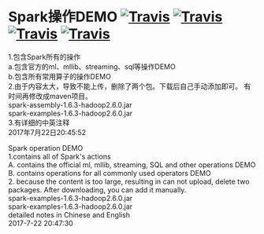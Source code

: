 # Spark操作DEMO  [![Travis](https://img.shields.io/badge/SparkDemo-v1.0-yellowgreen.svg)](https://github.com/huangyueranbbc/SparkDemo)  [![Travis](https://img.shields.io/badge/Spark-API-green.svg)](http://spark.apache.org/docs/latest/api.html)  [![Travis](https://img.shields.io/badge/Apache-Spark-yellowgreen.svg)](http://spark.apache.org/)  [![Travis](https://img.shields.io/badge/Spark-ALS-blue.svg)](https://github.com/huangyueranbbc/Spark_ALS)  
1.包含Spark所有的操作   
   a.包含官方的ml、mllib、streaming、sql等操作DEMO   
   b.包含所有常用算子的操作DEMO   
2.由于内容太大，导致不能上传，删除了两个包。下载后自己手动添加即可。 有时间再修改成maven项目。  
   spark-assembly-1.6.3-hadoop2.6.0.jar   
   spark-examples-1.6.3-hadoop2.6.0.jar   
3.有详细的中英注释   
2017年7月22日20:45:52  
  
Spark operation DEMO  
1.contains all of Spark's actions   
A. contains the official ml, mllib, streaming, SQL and other operations DEMO   
B. contains operations for all commonly used operators DEMO   
2. because the content is too large, resulting in can not upload, delete two packages. After downloading, you can add it manually.   
  spark-examples-1.6.3-hadoop2.6.0.jar   
  spark-examples-1.6.3-hadoop2.6.0.jar  
detailed notes in Chinese and English   
2017-7-22 20:47:30  
